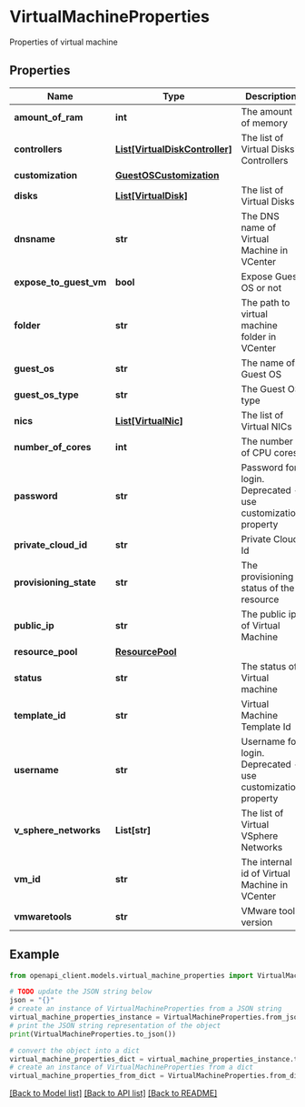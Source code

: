 # VirtualMachineProperties

Properties of virtual machine

## Properties

Name | Type | Description | Notes
------------ | ------------- | ------------- | -------------
**amount_of_ram** | **int** | The amount of memory | 
**controllers** | [**List[VirtualDiskController]**](VirtualDiskController.md) | The list of Virtual Disks&#39; Controllers | [optional] [readonly] 
**customization** | [**GuestOSCustomization**](GuestOSCustomization.md) |  | [optional] 
**disks** | [**List[VirtualDisk]**](VirtualDisk.md) | The list of Virtual Disks | [optional] 
**dnsname** | **str** | The DNS name of Virtual Machine in VCenter | [optional] [readonly] 
**expose_to_guest_vm** | **bool** | Expose Guest OS or not | [optional] 
**folder** | **str** | The path to virtual machine folder in VCenter | [optional] [readonly] 
**guest_os** | **str** | The name of Guest OS | [optional] [readonly] 
**guest_os_type** | **str** | The Guest OS type | [optional] [readonly] 
**nics** | [**List[VirtualNic]**](VirtualNic.md) | The list of Virtual NICs | [optional] 
**number_of_cores** | **int** | The number of CPU cores | 
**password** | **str** | Password for login. Deprecated - use customization property | [optional] 
**private_cloud_id** | **str** | Private Cloud Id | 
**provisioning_state** | **str** | The provisioning status of the resource | [optional] [readonly] 
**public_ip** | **str** | The public ip of Virtual Machine | [optional] [readonly] 
**resource_pool** | [**ResourcePool**](ResourcePool.md) |  | [optional] 
**status** | **str** | The status of Virtual machine | [optional] [readonly] 
**template_id** | **str** | Virtual Machine Template Id | [optional] 
**username** | **str** | Username for login. Deprecated - use customization property | [optional] 
**v_sphere_networks** | **List[str]** | The list of Virtual VSphere Networks | [optional] 
**vm_id** | **str** | The internal id of Virtual Machine in VCenter | [optional] [readonly] 
**vmwaretools** | **str** | VMware tools version | [optional] [readonly] 

## Example

```python
from openapi_client.models.virtual_machine_properties import VirtualMachineProperties

# TODO update the JSON string below
json = "{}"
# create an instance of VirtualMachineProperties from a JSON string
virtual_machine_properties_instance = VirtualMachineProperties.from_json(json)
# print the JSON string representation of the object
print(VirtualMachineProperties.to_json())

# convert the object into a dict
virtual_machine_properties_dict = virtual_machine_properties_instance.to_dict()
# create an instance of VirtualMachineProperties from a dict
virtual_machine_properties_from_dict = VirtualMachineProperties.from_dict(virtual_machine_properties_dict)
```
[[Back to Model list]](../README.md#documentation-for-models) [[Back to API list]](../README.md#documentation-for-api-endpoints) [[Back to README]](../README.md)


